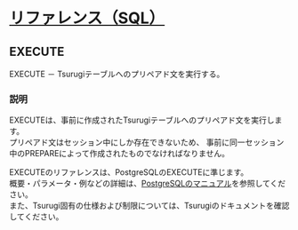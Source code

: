 # [リファレンス（SQL）](../sql_reference.md)

## EXECUTE

  EXECUTE － Tsurugiテーブルへのプリペアド文を実行する。

### 説明

  EXECUTEは、事前に作成されたTsurugiテーブルへのプリペアド文を実行します。  
  プリペアド文はセッション中にしか存在できないため、 事前に同一セッション中のPREPAREによって作成されたものでなければなりません。

  EXECUTEのリファレンスは、PostgreSQLのEXECUTEに準じます。  
  概要・パラメータ・例などの詳細は、[PostgreSQLのマニュアル](https://www.postgresql.jp/document/12/html/sql-execute.html)を参照してください。  
  また、Tsurugi固有の仕様および制限については、Tsurugiのドキュメントを確認してください。
  